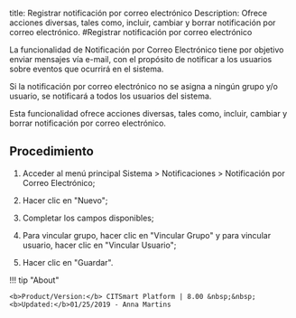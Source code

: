 title: Registrar notificación por correo electrónico
Description: Ofrece acciones diversas, tales como, incluir, cambiar y borrar notificación por correo electrónico.
#Registrar notificación por correo electrónico


La funcionalidad de Notificación por Correo Electrónico tiene por objetivo
enviar mensajes vía e-mail, con el propósito de notificar a los usuarios sobre
eventos que ocurrirá en el sistema.

Si la notificación por correo electrónico no se asigna a ningún grupo y/o
usuario, se notificará a todos los usuarios del sistema.

Esta funcionalidad ofrece acciones diversas, tales como, incluir, cambiar y
borrar notificación por correo electrónico.

Procedimiento
-----------------

1.  Acceder al menú principal Sistema \> Notificaciones \> Notificación por
    Correo Electrónico;

2.  Hacer clic en "Nuevo";

3.  Completar los campos disponibles;

4.  Para vincular grupo, hacer clic en "Vincular Grupo" y para vincular usuario,
    hacer clic en "Vincular Usuario";

5.  Hacer clic en "Guardar".



!!! tip "About"

    <b>Product/Version:</b> CITSmart Platform | 8.00 &nbsp;&nbsp;
    <b>Updated:</b>01/25/2019 - Anna Martins
